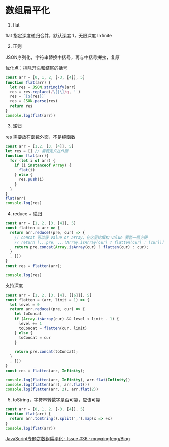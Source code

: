 # 数组扁平化

1. flat

  flat 指定深度递归合并，默认深度 1，无限深度 Infinite

2. 正则

  JSON序列化，字符串替换中括号，再与中括号拼接，复原

  优化点：排除开头和结尾的括号

  ```js
  const arr = [0, 1, 2, [-3, [4]], 5]
  function flat(arr) {
    let res = JSON.stringify(arr)
    res = res.replace(/\[|\]/g, '')
    res = `[${res}]`
    res = JSON.parse(res)
    return res
  }
  console.log(flat(arr))
  ```

3. 递归

  res 需要放在函数外面，不是纯函数
  ```js
  const arr = [1,2, [3, [4]], 5]
  let res = [] // 需要定义在外面
  function flat(arr){
    for (let i of arr) {
      if (i instanceof Array) {
        flat(i)
      } else {
        res.push(i)
      }
    }
  }
  flat(arr)
  console.log(res)
  ```

4. reduce + 递归

  ```js
  const arr = [1, 2, [3, [4]], 5]
  const flatten = arr => {
    return arr.reduce((pre, cur) => {
      // concat 可以接 value or array，在这里比解构 value 要套一层方便
      // return [...pre, ...(Array.isArray(cur) ? flatten(cur) : [cur])]
      return pre.concat(Array.isArray(cur) ? flatten(cur) : cur);
    }
    , [])
  }
  const res = flatten(arr);

  console.log(res)
  ```

  支持深度
  ```js
  const arr = [1, 2, [3, [4], [[6]]], 5]
  const flatten = (arr, limit = 1) => {
    let level = 0
    return arr.reduce((pre, cur) => {
      let toConcat
      if (Array.isArray(cur) && level < limit - 1) {
        level += 1
        toConcat = flatten(cur, limit)
      } else {
        toConcat = cur
      }

      return pre.concat(toConcat);
    }
    , [])
  }
  const res = flatten(arr, Infinity);

  console.log(flatten(arr, Infinity), arr.flat(Infinity))
  console.log(flatten(arr), arr.flat())
  console.log(flatten(arr, 2), arr.flat(2))
  ```

5. toString，字符串转数字是否可靠，应该可靠

  ```js
  const arr = [0, 1, 2, [-3, [4]], 5]
  function flat(arr) {
    return arr.toString().split(',').map(x => +x)
  }
  console.log(flat(arr))
  ```
[JavaScript专题之数组扁平化 · Issue #36 · mqyqingfeng/Blog](https://github.com/mqyqingfeng/Blog/issues/36)
